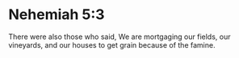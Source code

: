 # Nehemiah 5:3

There were also those who said, We are mortgaging our fields, our vineyards, and our houses to get grain because of the famine.
